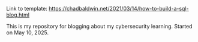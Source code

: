 Link to template: https://chadbaldwin.net/2021/03/14/how-to-build-a-sql-blog.html

This is my repository for blogging about my cybersecurity learning. Started on May 10, 2025.
